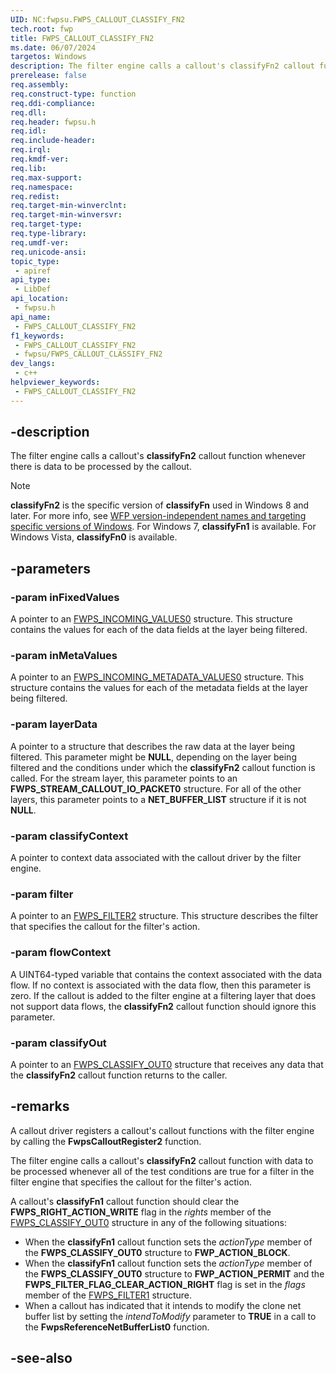 ```yaml
---
UID: NC:fwpsu.FWPS_CALLOUT_CLASSIFY_FN2
tech.root: fwp
title: FWPS_CALLOUT_CLASSIFY_FN2
ms.date: 06/07/2024
targetos: Windows
description: The filter engine calls a callout's classifyFn2 callout function whenever there is data to be processed by the callout.
prerelease: false
req.assembly: 
req.construct-type: function
req.ddi-compliance: 
req.dll: 
req.header: fwpsu.h
req.idl: 
req.include-header: 
req.irql: 
req.kmdf-ver: 
req.lib: 
req.max-support: 
req.namespace: 
req.redist: 
req.target-min-winverclnt: 
req.target-min-winversvr: 
req.target-type: 
req.type-library: 
req.umdf-ver: 
req.unicode-ansi: 
topic_type:
 - apiref
api_type:
 - LibDef
api_location:
 - fwpsu.h
api_name:
 - FWPS_CALLOUT_CLASSIFY_FN2
f1_keywords:
 - FWPS_CALLOUT_CLASSIFY_FN2
 - fwpsu/FWPS_CALLOUT_CLASSIFY_FN2
dev_langs:
 - c++
helpviewer_keywords:
 - FWPS_CALLOUT_CLASSIFY_FN2
---
```


## -description

The filter engine calls a callout's **classifyFn2** callout function whenever there is data to be processed by the callout.

> [!NOTE]
> **classifyFn2** is the specific version of **classifyFn** used in Windows 8 and later. For more info, see [WFP version-independent names and targeting specific versions of Windows](/windows/win32/fwp/wfp-version-independent-names-and-targeting-specific-versions-of-windows). For Windows 7, **classifyFn1** is available. For Windows Vista, **classifyFn0** is available.

## -parameters

### -param inFixedValues

A pointer to an [FWPS_INCOMING_VALUES0](/windows/win32/api/fwpstypes/ns-fwpstypes-fwps_incoming_values0) structure. This structure contains the values for each of the data fields at the layer being filtered.

### -param inMetaValues

A pointer to an [FWPS_INCOMING_METADATA_VALUES0](/windows/win32/api/fwpsu/ns-fwpsu-fwps_incoming_metadata_values0) structure. This structure contains the values for each of the metadata fields at the layer being filtered.

### -param layerData

A pointer to a structure that describes the raw data at the layer being filtered. This parameter might be **NULL**, depending on the layer being filtered and the conditions under which the **classifyFn2** callout function is called. For the stream layer, this parameter points to an **FWPS_STREAM_CALLOUT_IO_PACKET0** structure. For all of the other layers, this parameter points to a **NET_BUFFER_LIST** structure if it is not **NULL**.

### -param classifyContext

A pointer to context data associated with the callout driver by the filter engine.

### -param filter

A pointer to an [FWPS_FILTER2](/windows/win32/api/fwpstypes/ns-fwpstypes-fwps_filter2) structure. This structure describes the filter that specifies the callout for the filter's action.

### -param flowContext

A UINT64-typed variable that contains the context associated with the data flow. If no context is associated with the data flow, then this parameter is zero. If the callout is added to the filter engine at a filtering layer that does not support data flows, the **classifyFn2** callout function should ignore this parameter.

### -param classifyOut

A pointer to an [FWPS_CLASSIFY_OUT0](/windows/win32/api/fwpstypes/ns-fwpstypes-fwps_classify_out0) structure that receives any data that the **classifyFn2** callout function returns to the caller.

## -remarks

A callout driver registers a callout's callout functions with the filter engine by calling the **FwpsCalloutRegister2** function.

The filter engine calls a callout's **classifyFn2** callout function with data to be processed whenever all of the test conditions are true for a filter in the filter engine that specifies the callout for the filter's action.

A callout's **classifyFn1** callout function should clear the **FWPS_RIGHT_ACTION_WRITE** flag in the *rights* member of the [FWPS_CLASSIFY_OUT0](/windows/win32/api/fwpstypes/ns-fwpstypes-fwps_classify_out0) structure in any of the following situations:

* When the **classifyFn1** callout function sets the *actionType* member of the **FWPS_CLASSIFY_OUT0** structure to **FWP_ACTION_BLOCK**.
* When the **classifyFn1** callout function sets the *actionType* member of the **FWPS_CLASSIFY_OUT0** structure to **FWP_ACTION_PERMIT** and the **FWPS_FILTER_FLAG_CLEAR_ACTION_RIGHT** flag is set in the *flags* member of the [FWPS_FILTER1](/windows/win32/api/fwpstypes/ns-fwpstypes-fwps_filter1) structure.
* When a callout has indicated that it intends to modify the clone net buffer list by setting the *intendToModify* parameter to **TRUE** in a call to the **FwpsReferenceNetBufferList0** function.

## -see-also
